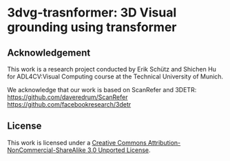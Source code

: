 # 3dvg-trasnformer: 3D Visual grounding using transformer

## Acknowledgement
This work is a research project conducted by Erik Schütz and Shichen Hu for ADL4CV:Visual Computing course at the Technical University of Munich.

We acknowledge that our work is based on ScanRefer and 3DETR:
https://github.com/daveredrum/ScanRefer
https://github.com/facebookresearch/3detr

## License
This work is licensed under a [Creative Commons Attribution-NonCommercial-ShareAlike 3.0 Unported License](LICENSE).
